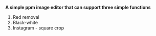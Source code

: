 **A simple ppm image editor that can support three simple functions**



1. Red removal
2. Black-white
3. Instagram - square crop
